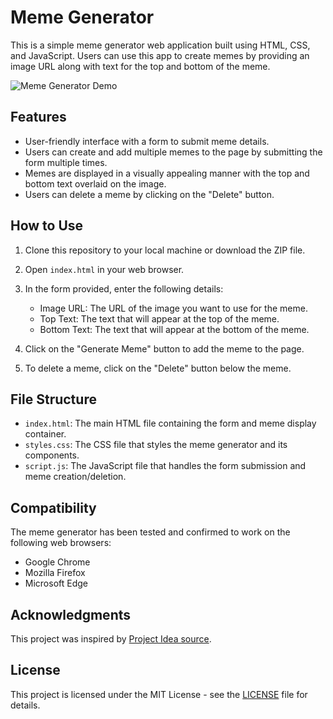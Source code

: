 # Meme Generator

This is a simple meme generator web application built using HTML, CSS, and JavaScript. Users can use this app to create memes by providing an image URL along with text for the top and bottom of the meme.

![Meme Generator Demo](demo.gif)

## Features

- User-friendly interface with a form to submit meme details.
- Users can create and add multiple memes to the page by submitting the form multiple times.
- Memes are displayed in a visually appealing manner with the top and bottom text overlaid on the image.
- Users can delete a meme by clicking on the "Delete" button.

## How to Use

1. Clone this repository to your local machine or download the ZIP file.

2. Open `index.html` in your web browser.

3. In the form provided, enter the following details:
   - Image URL: The URL of the image you want to use for the meme.
   - Top Text: The text that will appear at the top of the meme.
   - Bottom Text: The text that will appear at the bottom of the meme.

4. Click on the "Generate Meme" button to add the meme to the page.

5. To delete a meme, click on the "Delete" button below the meme.

## File Structure

- `index.html`: The main HTML file containing the form and meme display container.
- `styles.css`: The CSS file that styles the meme generator and its components.
- `script.js`: The JavaScript file that handles the form submission and meme creation/deletion.

## Compatibility

The meme generator has been tested and confirmed to work on the following web browsers:

- Google Chrome
- Mozilla Firefox
- Microsoft Edge

## Acknowledgments

This project was inspired by [Project Idea source](https://example.com).

## License

This project is licensed under the MIT License - see the [LICENSE](LICENSE) file for details.

